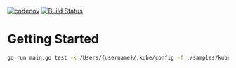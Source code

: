 [![codecov](https://codecov.io/gh/trussio/anchorctl/branch/master/graph/badge.svg)](https://codecov.io/gh/trussio/anchorctl)
[![Build Status](https://travis-ci.org/trussio/anchorctl.svg?branch=master)](https://travis-ci.org/trussio/anchorctl)


# Getting Started

```bash
go run main.go test -k /Users/{username}/.kube/config -f ./samples/kube-test.yaml
```
